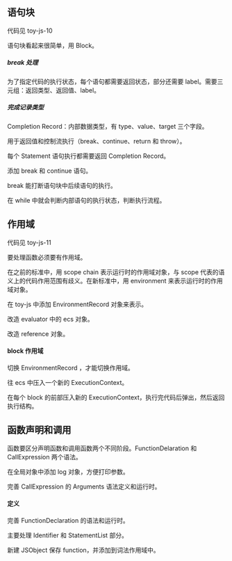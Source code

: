 ## 语句块

代码见 toy-js-10

语句块看起来很简单，用 Block。

##### break 处理

为了指定代码的执行状态，每个语句都需要返回状态，部分还需要 label。需要三元组：返回类型、返回值、label。

##### 完成记录类型

Completion Record：内部数据类型，有 type、value、target 三个字段。

用于返回值和控制流执行（break、continue、return 和 throw）。

每个 Statement 语句执行都需要返回 Completion Record。

添加 break 和 continue 语句。

break 能打断语句块中后续语句的执行。

在 while 中就会判断内部语句的执行状态，判断执行流程。

## 作用域

代码见 toy-js-11

要处理函数必须要有作用域。

在之前的标准中，用 scope chain 表示运行时的作用域对象，与 scope 代表的语义上的代码作用范围有歧义。在新标准中，用 environment 来表示运行时的作用域对象。

在 toy-js 中添加 EnvironmentRecord 对象来表示。

改造 evaluator 中的 ecs 对象。

改造 reference 对象。



#### block 作用域

切换 EnvironmentRecord ，才能切换作用域。

往 ecs 中压入一个新的 ExecutionContext。

在每个 block 的前部压入新的 ExecutionContext，执行完代码后弹出，然后返回执行结构。



## 函数声明和调用

函数要区分声明函数和调用函数两个不同阶段。FunctionDelaration 和 CallExpression 两个语法。

在全局对象中添加 log 对象，方便打印参数。

完善 CallExpression 的 Arguments 语法定义和运行时。

#### 定义

完善 FunctionDeclaration 的语法和运行时。

主要处理 Identifier 和 StatementList 部分。

新建 JSObject 保存 function，并添加到词法作用域中。



